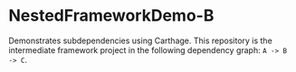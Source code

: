 # NestedFrameworkDemo-B
Demonstrates subdependencies using Carthage. This repository is the intermediate framework project in the following dependency graph: `A -> B -> C`.
